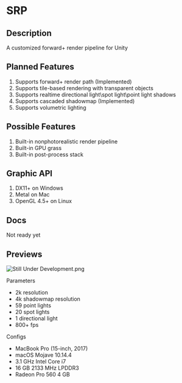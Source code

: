 # SRP

## Description
A customized forward+ render pipeline for Unity

## Planned Features
1. Supports forward+ render path (Implemented)
2. Supports tile-based rendering with transparent objects
3. Supports realtime directional light\spot light\point light shadows
4. Supports cascaded shadowmap (Implemented)
5. Supports volumetric lighting

## Possible Features
1. Built-in nonphotorealistic render pipeline
2. Built-in GPU grass
3. Built-in post-process stack

## Graphic API
1. DX11+ on Windows
2. Metal on Mac
3. OpenGL 4.5+ on Linux

## Docs
Not ready yet

## Previews
![Still Under Development.png](https://i.loli.net/2019/09/14/OvhElRIoYqS32U7.png)

Parameters
+ 2k resolution
+ 4k shadowmap resolution
+ 59 point lights
+ 20 spot lights
+ 1 directional light
+ 800+ fps

Configs
+ MacBook Pro (15-inch, 2017)
+ macOS Mojave 10.14.4
+ 3.1 GHz Intel Core i7
+ 16 GB 2133 MHz LPDDR3
+ Radeon Pro 560 4 GB
